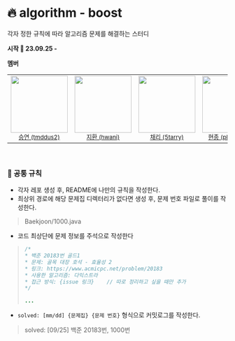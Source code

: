 # 🔥 algorithm - boost
각자 정한 규칙에 따라 알고리즘 문제를 해결하는 스터디  

**시작 🚩 23.09.25 -**  

**멤버**
<table>
  <tbody>
    <tr align="center">
      <td align="center">
        <a href="https://github.com/algorithm-boost/tmddus2">
          <img src="https://avatars.githubusercontent.com/u/49530253?v=4" width="130px;" alt=""/>
          <br>
          <small> 승연 (tmddus2) </small>
        </a>
      </td>
      <td align="center">
        <a href="https://github.com/algorithm-boost/hwani">
          <img src="https://avatars.githubusercontent.com/u/111403658?v=4" width="130px;" alt=""/>
          <br/>
          <small> 지환 (hwani) </small>
        </a>
      </td>
      <td align="center">
        <a href="https://github.com/algorithm-boost/5tarry">
          <img src="https://avatars.githubusercontent.com/u/109569066?v=4" width="130px;" alt=""/>
          <br/>
          <small> 채리 (5tarry) </small>
        </a>
      </td>
      <td align="center">
        <a href="https://github.com/algorithm-boost/platinouss">
          <img src="https://avatars.githubusercontent.com/u/70827921?v=4" width="130px;" alt=""/>
          <br/>
          <small> 현종 (platinouss) </small>
        </a>
      </td>
  </tbody>
</table>

<br>

### 🧊 공통 규칙
- 각자 레포 생성 후, README에 나만의 규칙을 작성한다.
- 최상위 경로에 해당 문제집 디렉터리가 없다면 생성 후, 문제 번호 파일로 풀이를 작성한다.  
> Baekjoon/1000.java  
- 코드 최상단에 문제 정보를 주석으로 작성한다
> ```java
> /*
> * 백준 20183번 골드1
> * 문제: 골목 대장 호석 - 효율성 2
> * 링크: https://www.acmicpc.net/problem/20183
> * 사용한 알고리즘: 다익스트라
> * 접근 방식: {issue 링크}    // 따로 정리하고 싶을 때만 추가
> */
> 
> ...
> ```
- `solved: [mm/dd] {문제집} {문제 번호}` 형식으로 커밋로그를 작성한다.  
> solved: [09/25] 백준 20183번, 1000번
